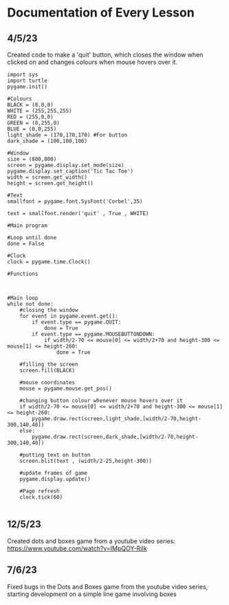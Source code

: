 # Documentation of Every Lesson

## 4/5/23

Created code to make a 'quit' button, which closes the window when clicked on and changes colours when mouse hovers over it.
``` import pygame
import sys
import turtle
pygame.init()

#Colours
BLACK = (0,0,0)
WHITE = (255,255,255)
RED = (255,0,0)
GREEN = (0,255,0)
BLUE = (0,0,255)
light_shade = (170,170,170) #For button
dark_shade = (100,100,100)

#Window
size = (800,800)
screen = pygame.display.set_mode(size)
pygame.display.set_caption('Tic Tac Toe')
width = screen.get_width()
height = screen.get_height()

#Text
smallfont = pygame.font.SysFont('Corbel',35)

text = smallfont.render('quit' , True , WHITE)

#Main program

#Loop until done
done = False

#Clock
clock = pygame.time.Clock()

#Functions



#Main loop
while not done:
    #closing the window
    for event in pygame.event.get():
        if event.type == pygame.QUIT:
            done = True 
        if event.type == pygame.MOUSEBUTTONDOWN:
            if width/2-70 <= mouse[0] <= width/2+70 and height-300 <= mouse[1] <= height-260:
                done = True
    
    #filling the screen
    screen.fill(BLACK)

    #mouse coordinates
    mouse = pygame.mouse.get_pos()

    #changing button colour whenever mouse hovers over it
    if width/2-70 <= mouse[0] <= width/2+70 and height-300 <= mouse[1] <= height-260:
        pygame.draw.rect(screen,light_shade,[width/2-70,height-300,140,40])
    else:
        pygame.draw.rect(screen,dark_shade,[width/2-70,height-300,140,40])

    #putting text on button
    screen.blit(text , (width/2-25,height-300))

    #update frames of game
    pygame.display.update()

    #Page refresh
    clock.tick(60)
    
```


## 12/5/23

Created dots and boxes game from a youtube video series: https://www.youtube.com/watch?v=IMpQOY-RiIk
    
## 7/6/23

Fixed bugs in the Dots and Boxes game from the youtube video series, starting development on a simple line game involving boxes

